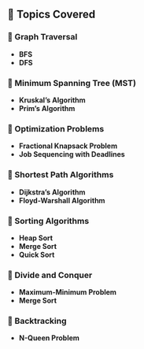 ## 📌 Topics Covered

### 🔹 Graph Traversal

- **BFS**
- **DFS**

### 🔹 Minimum Spanning Tree (MST)

- **Kruskal’s Algorithm**
- **Prim’s Algorithm**

### 🔹 Optimization Problems

- **Fractional Knapsack Problem**
- **Job Sequencing with Deadlines**

### 🔹 Shortest Path Algorithms

- **Dijkstra’s Algorithm**
- **Floyd-Warshall Algorithm**

### 🔹 Sorting Algorithms

- **Heap Sort**
- **Merge Sort**
- **Quick Sort**

### 🔹 Divide and Conquer

- **Maximum-Minimum Problem**
- **Merge Sort**

### 🔹 Backtracking

- **N-Queen Problem**
